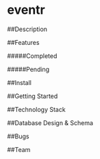 # eventr
##Description

##Features

#####Completed

#####Pending

##Install 

##Getting Started

##Technology Stack

##Database Design & Schema

##Bugs

##Team


